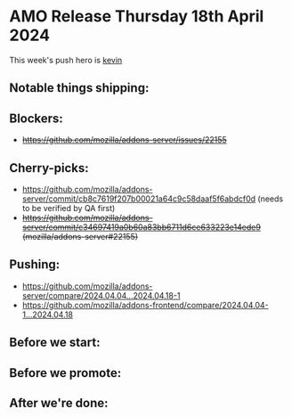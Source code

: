 # AMO Release Thursday 18th April 2024

This week's push hero is [kevin](https://github.com/KevinMind)

## Notable things shipping:

## Blockers:
- ~~https://github.com/mozilla/addons-server/issues/22155~~

## Cherry-picks:
- https://github.com/mozilla/addons-server/commit/cb8c7619f207b00021a64c9c58daaf5f6abdcf0d (needs to be verified by QA first)
- ~~https://github.com/mozilla/addons-server/commit/c34697419a0b60a83bb6711d6ce633223e14ede9 (mozilla/addons-server#22155)~~

## Pushing:

- https://github.com/mozilla/addons-server/compare/2024.04.04...2024.04.18-1
- https://github.com/mozilla/addons-frontend/compare/2024.04.04-1...2024.04.18

## Before we start:

## Before we promote:

## After we're done:
